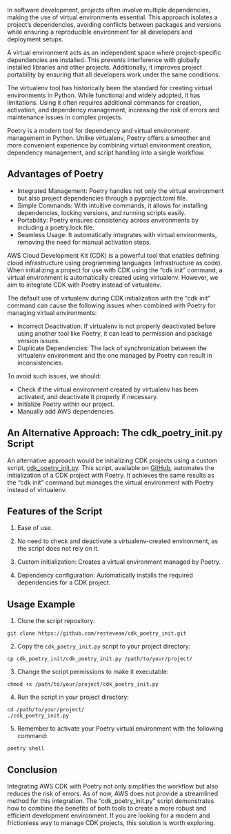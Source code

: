 In software development, projects often involve multiple dependencies, making the use of virtual environments essential. This approach isolates a project’s dependencies, avoiding conflicts between packages and versions while ensuring a reproducible environment for all developers and deployment setups.

A virtual environment acts as an independent space where project-specific dependencies are installed. This prevents interference with globally installed libraries and other projects. Additionally, it improves project portability by ensuring that all developers work under the same conditions.

The virtualenv tool has historically been the standard for creating virtual environments in Python. While functional and widely adopted, it has limitations. Using it often requires additional commands for creation, activation, and dependency management, increasing the risk of errors and maintenance issues in complex projects.

Poetry is a modern tool for dependency and virtual environment management in Python. Unlike virtualenv, Poetry offers a smoother and more convenient experience by combining virtual environment creation, dependency management, and script handling into a single workflow.

## **Advantages of Poetry**

- Integrated Management: Poetry handles not only the virtual environment but also project dependencies through a pyproject.toml file.
- Simple Commands: With intuitive commands, it allows for installing dependencies, locking versions, and running scripts easily.
- Portability: Poetry ensures consistency across environments by including a poetry.lock file.
- Seamless Usage: It automatically integrates with virtual environments, removing the need for manual activation steps.

AWS Cloud Development Kit (CDK) is a powerful tool that enables defining cloud infrastructure using programming languages (infrastructure as code). When initializing a project for use with CDK using the “cdk init” command, a virtual environment is automatically created using virtualenv. However, we aim to integrate CDK with Poetry instead of virtualenv.

The default use of virtualenv during CDK initialization with the “cdk init” command can cause the following issues when combined with Poetry for managing virtual environments:

- Incorrect Deactivation: If virtualenv is not properly deactivated before using another tool like Poetry, it can lead to permission and package version issues.
- Duplicate Dependencies: The lack of synchronization between the virtualenv environment and the one managed by Poetry can result in inconsistencies.

To avoid such issues, we should:

- Check if the virtual environment created by virtualenv has been activated, and deactivate it properly if necessary.
- Initialize Poetry within our project.
- Manually add AWS dependencies.

## **An Alternative Approach: The cdk_poetry_init.py Script**

An alternative approach would be initializing CDK projects using a custom script, [cdk_poetry_init.py](https://github.com/restevean/cdk_poetry_init.git). This script, available on [GitHub](https://github.com/restevean/cdk_poetry_init.git), automates the initialization of a CDK project with Poetry. It achieves the same results as the “cdk init” command but manages the virtual environment with Poetry instead of virtualenv.

## **Features of the Script**

1. Ease of use.

2. No need to check and deactivate a virtualenv-created environment, as the script does not rely on it.

3. Custom initialization: Creates a virtual environment managed by Poetry.

4. Dependency configuration: Automatically installs the required dependencies for a CDK project.

## **Usage Example**

1. Clone the script repository:

```
git clone https://github.com/restevean/cdk_poetry_init.git
```

2. Copy the `cdk_poetry_init.py` script to your project directory:

```
cp cdk_poetry_init/cdk_poetry_init.py /path/to/your/project/
```

3. Change the script permissions to make it executable:

```
chmod +x /path/to/your/project/cdk_poetry_init.py
```

4. Run the script in your project directory:

```
cd /path/to/your/project/
./cdk_poetry_init.py
```

5. Remember to activate your Poetry virtual environment with the following command:

```
poetry shell
```

## **Conclusion**

Integrating AWS CDK with Poetry not only simplifies the workflow but also reduces the risk of errors. As of now, AWS does not provide a streamlined method for this integration. The “cdk_poetry_init.py” script demonstrates how to combine the benefits of both tools to create a more robust and efficient development environment. If you are looking for a modern and frictionless way to manage CDK projects, this solution is worth exploring.